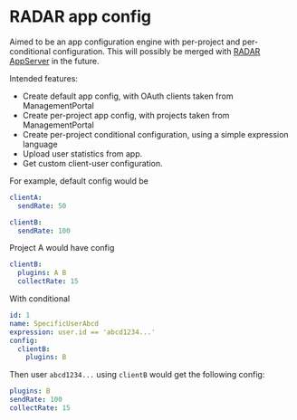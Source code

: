 # RADAR app config

Aimed to be an app configuration engine with per-project and per-conditional configuration. This will possibly be merged with [RADAR AppServer](https://github.com/radar-base/radar-appserver) in the future. 

Intended features:

- Create default app config, with OAuth clients taken from ManagementPortal
- Create per-project app config, with projects taken from ManagementPortal
- Create per-project conditional configuration, using a simple expression language
- Upload user statistics from app.
- Get custom client-user configuration.

For example, default config would be
```yaml
clientA:
  sendRate: 50

clientB:
  sendRate: 100
```

Project A would have config
```yaml
clientB:
  plugins: A B
  collectRate: 15
```

With conditional
```yaml
id: 1
name: SpecificUserAbcd
expression: user.id == 'abcd1234...'
config:
  clientB:
    plugins: B
```

Then user `abcd1234...` using `clientB` would get the following config: 

```yaml
plugins: B
sendRate: 100
collectRate: 15
```